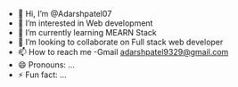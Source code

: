 - 👋 Hi, I’m @Adarshpatel07
- 👀 I’m interested in Web development
- 🌱 I’m currently learning MEARN Stack
- 💞️ I’m looking to collaborate on Full stack web developer
- 📫 How to reach me -Gmail adarshpatel9329@gmail.com
- 😄 Pronouns: ...
- ⚡ Fun fact: ...

<!---
Adarshpatel07/Adarshpatel07 is a ✨ special ✨ repository because its `README.md` (this file) appears on your GitHub profile.
You can click the Preview link to take a look at your changes.
--->

